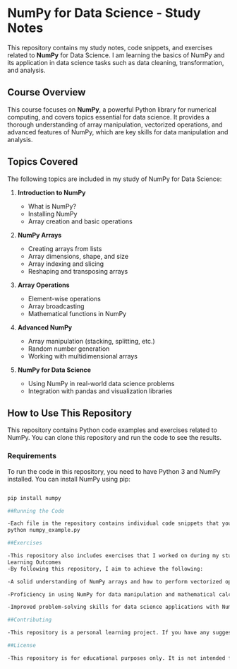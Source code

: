 # NumPy for Data Science - Study Notes

This repository contains my study notes, code snippets, and exercises related to **NumPy** for Data Science. I am learning the basics of NumPy and its application in data science tasks such as data cleaning, transformation, and analysis.

## Course Overview

This course focuses on **NumPy**, a powerful Python library for numerical computing, and covers topics essential for data science. It provides a thorough understanding of array manipulation, vectorized operations, and advanced features of NumPy, which are key skills for data manipulation and analysis.

## Topics Covered

The following topics are included in my study of NumPy for Data Science:

1. **Introduction to NumPy**
   - What is NumPy?
   - Installing NumPy
   - Array creation and basic operations

2. **NumPy Arrays**
   - Creating arrays from lists
   - Array dimensions, shape, and size
   - Array indexing and slicing
   - Reshaping and transposing arrays

3. **Array Operations**
   - Element-wise operations
   - Array broadcasting
   - Mathematical functions in NumPy

4. **Advanced NumPy**
   - Array manipulation (stacking, splitting, etc.)
   - Random number generation
   - Working with multidimensional arrays

5. **NumPy for Data Science**
   - Using NumPy in real-world data science problems
   - Integration with pandas and visualization libraries

## How to Use This Repository

This repository contains Python code examples and exercises related to NumPy. You can clone this repository and run the code to see the results.

### Requirements

To run the code in this repository, you need to have Python 3 and NumPy installed. You can install NumPy using pip:

```bash

pip install numpy

##Running the Code

-Each file in the repository contains individual code snippets that you can run to understand how different NumPy operations work.##
python numpy_example.py

##Exercises

-This repository also includes exercises that I worked on during my study. Feel free to try them out and test your understanding.
Learning Outcomes
-By following this repository, I aim to achieve the following:

-A solid understanding of NumPy arrays and how to perform vectorized operations.

-Proficiency in using NumPy for data manipulation and mathematical calculations.

-Improved problem-solving skills for data science applications with NumPy.

##Contributing

-This repository is a personal learning project. If you have any suggestions or improvements, feel free to fork the repository and submit a pull request.

##License

-This repository is for educational purposes only. It is not intended for commercial use.

